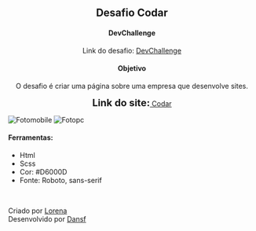 <h2 align="center">
    Desafio Codar
</h2>
<h4 align="center">
    DevChallenge
</h4>
<p align="center">
    Link do desafio: <a href="https://devchallenge.now.sh/challenges/5ed47992adee277fae224a0b/details" target="_blank">DevChallenge</a>
</p>
<h4 align="center">
    Objetivo
</h4>
<p align="center">
    O desafio é criar uma página sobre uma empresa que desenvolve sites.
</p>
<p align="center">
    <b><span style="font-size: 15pt">Link do site:</span></b><a href="https://dev-web-desafio-codar.vercel.app/" target="_blank" alt="Codar">&nbsp;Codar</a>
</p>
<!--<h3>
    Desenvolvimento:
</h3>-->

<!--<p style="text-align: justify">
    Cabeçalho feito em display flex, infelizmente eu nao sabia uma forma melhor de colocar a palavra "Codar." na posição adequada, então criei dois conteiners com a tag "div" e ajeitei com a propriedade flex.
</p>-->

<!--<p style="text-align: justify">
    Na lista para o menu de navegação eu tive muitos problemas, estava impossível de faze-la com o "botão" de login no final. Não estava conseguindo de jeito nenhum, mas depois de uma tarde e uma manhã procurando finalmente consegui fazer. <br/>Algumas coisas não fizeram muito sentido pra mim nesse css, por exemplo, em momentos que eu tentava colocar uma propriedade dentro de uma tag "pai" não funcionava, então eu colocava na "filho" e fluía o codigo, eu não sei porque, mas há esses detalhes que eu não estava entendendo pois achava que o certo seria colocar na tag "pai". <br/>
    Por exemplo: <br/> .cabecalho ul:{display: inline-block} (não funcionava)<br/>
    .cabecalho ul li: {display: inline-block} (funcionou).
</p>-->

<!--<p style="text-align: justify">
    A primeira parte do corpo do site não houve nenhuma dificuldade tão grande, apenas alguns comandos do css que por falta de experiencia foram complicados de colocar.<br/>
    Porém na segunda parte - onde tem a lista de serviços - houve alguns problemas que foi colocar a lista para o meio da tela pois ela estava ficando apenas no canto. Tentei colocar o conteiner que tava com as tags div, ul, li como flex e depois alinhar o conteundo com justify-content para ficar no meio, mas nao funcionou. Após isso, tentei colocar mais um conteiner entre a div que possuia e o ul para manipular o conteiner e coloca-lo no meio, mas sem resultado também. <br/>No final, coloquei em grid, separei a imagem da lista, e forcei o deslocamento da lista com o padding. Acredito que esse nao seja o jeito ideal de fazer, mas foi o unico que deu certo.
</p>-->

<!--<p style="text-align: justify">
    Na barra final, criei um footer e coloquei duas divs de conteiner principal para comportar o conteudo de texto. Depois criei mais algumas divs pra fazer os blocos e separei eles com a propriedade do grid, grid-column-gap. Essa foi a parte mais facil de toda a página 😅.
</p>-->

<img src="https://user-images.githubusercontent.com/63010902/112709645-041c3f80-8e9a-11eb-9ba8-14b9cf0cb0d1.png" alt="Fotomobile" style="align-items:center;align:center" />

<img src="https://user-images.githubusercontent.com/63010902/112709644-fff02200-8e99-11eb-9fe8-55366aeb887a.jpg" alt="Fotopc" style="align-items:center;align:center" />

<h4>
    Ferramentas:
</h4>

<ul>
    <li>Html</li>
    <li>Scss</li>
    <li>Cor: #D6000D</li>
    <li>Fonte: Roboto, sans-serif</li>
</ul><br/>

<p>
    Criado por <a href="https://github.com/Lorenalgm" target="_blank">Lorena</a><br/>
    Desenvolvido por <a href="https://github.com/dansf" target="_blank">Dansf</a>
</p>